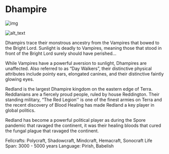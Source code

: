# Dhampire

![img]()

![alt_text](Dhampir.png)

Dhampirs trace their monstrous ancestry from the Vampires that bowed to the Bright Lord. Sunlight is deadly to Vampires, meaning those that stood in front of the Bright Lord surely should have perished…

 While Vampires have a powerful aversion to sunlight, Dhampires are unaffected. Also referred to as “Day Walkers”, their distinctive physical attributes include pointy ears, elongated canines, and their distinctive faintly glowing eyes.

Redland is the largest Dhampire kingdom on the eastern edge of Terra. Reddlanians are a fiercely proud people, ruled by house Reddington. Their standing military, “The Red Legion'' is one of the finest armies on Terra and the recent discovery of Blood Healing has made Redland a key player in global politics.

Redland has become a powerful political player as during the Spore pandemic that ravaged the continent, it was their healing bloods that cured the fungal plague that ravaged the continent.

Fellcrafts: Polycraft, Shadowcraft, Mindcraft, Hemacraft, Sonocraft
Life Span: 3000 - 5000 years
Language: Pirish, Babelish
